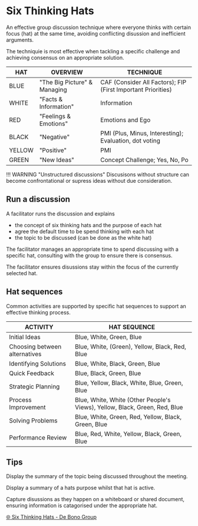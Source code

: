 # Six Thinking Hats

An effective group discussion technique where everyone thinks with certain focus (hat) at the same time, avoiding conflicting disussion and inefficient arguments.

The techniquie is most effective when tackling a specific challenge and achieving consensus on an appropriate solution.

| HAT    | OVERVIEW                     | TECHNIQUE                                                    |
| ---    | ---                          | ---                                                          |
| BLUE   | "The Big Picture" & Managing | CAF (Consider All Factors); FIP (First Important Priorities) |
| WHITE  | "Facts & Information"        | Information                                                  |
| RED    | "Feelings & Emotions"        | Emotions and Ego                                             |
| BLACK  | "Negative"                   | PMI (Plus, Minus, Interesting); Evaluation, dot voting       |
| YELLOW | "Positive"                   | PMI                                                          |
| GREEN  | "New Ideas"                  | Concept Challenge; Yes, No, Po                               |


!!! WARNING "Unstructured discussions"
    Discusisons without structure can become confrontational or supress ideas without due consideration.


## Run a discussion

A facilitator runs the discussion and explains

- the concept of six thinking hats and the purpose of each hat
- agree the default time to be spend thinking with each hat
- the topic to be discussed (can be done as the white hat)

The facilitator manages an appropriate time to spend discussing with a specific hat, consulting with the group to ensure there is consensus.

The facilitator ensures disussions stay within the focus of the currently selected hat.


## Hat sequences

Common activities are supported by specific hat sequences to support an effective thinking process.

| ACTIVITY                      | HAT SEQUENCE                                                               |
| ---                           | ---                                                                        |
| Initial Ideas                 | Blue, White, Green, Blue                                                   |
| Choosing between alternatives | Blue, White, (Green), Yellow, Black, Red, Blue                             |
| Identifying Solutions         | Blue, White, Black, Green, Blue                                            |
| Quick Feedback                | Blue, Black, Green, Blue                                                   |
| Strategic Planning            | Blue, Yellow, Black, White, Blue, Green, Blue                              |
| Process Improvement           | Blue, White, White (Other People's Views), Yellow, Black, Green, Red, Blue |
| Solving Problems              | Blue, White, Green, Red, Yellow, Black, Green, Blue                        |
| Performance Review            | Blue, Red, White, Yellow, Black, Green, Blue                               |


## Tips

Display the summary of the topic being discussed throughout the meeting.

Display a summary of a hats purpose whilst that hat is active.

Capture disussions as they happen on a whiteboard or shared document, ensuring information is catagorised under the appropriate hat.


[:globe_with_meridians: Six Thinking Hats - De Bono Group](https://www.debonogroup.com/services/core-programs/six-thinking-hats/)
